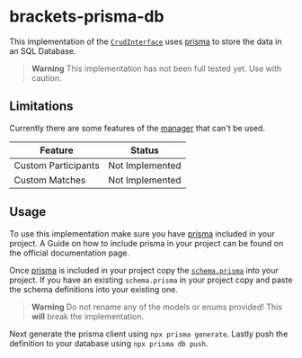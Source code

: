 # brackets-prisma-db

This implementation of the [`CrudInterface`](https://drarig29.github.io/brackets-docs/reference/manager/interfaces/CrudInterface.html)
uses [prisma](https://www.prisma.io/) to store the data in an SQL Database.

> **Warning**
> This implementation has not been full tested yet. Use with caution.

## Limitations

Currently there are some features of the [manager](https://github.com/Drarig29/brackets-manager.js) that can't be used.

| **Feature**         | **Status**      |
| ------------------- | --------------- |
| Custom Participants | Not Implemented |
| Custom Matches      | Not Implemented |

## Usage

To use this implementation make sure you have [prisma](https://www.prisma.io/) included in your project.
A Guide on how to include prisma in your project can be found on the official documentation page.

Once [prisma](https://www.prisma.io/) is included in your project copy the [`schema.prisma`](./prisma/schema.prisma) into your project.
If you have an existing `schema.prisma` in your project copy and paste the schema definitions into your existing one.

> **Warning**
> Do not rename any of the models or enums provided! This **will** break the implementation.

Next generate the prisma client using `npx prisma generate`.
Lastly push the definition to your database using `npx prisma db push`.
